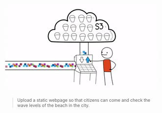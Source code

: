 #

![s3_buckets](https://github.com/tuyojr/aws_cloud_quest/blob/main/images/s3.gif)

> Upload a static webpage so that citizens can come and check the wave levels of the beach in the city.
